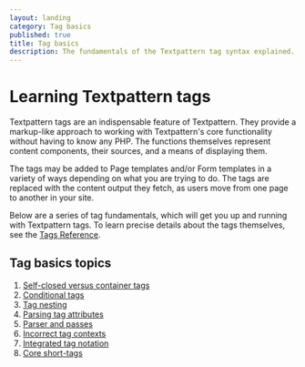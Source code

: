 ```yaml
---
layout: landing
category: Tag basics
published: true
title: Tag basics
description: The fundamentals of the Textpattern tag syntax explained. How to structure your tags and how they are parsed by the CMS.
---
```


# Learning Textpattern tags

Textpattern tags are an indispensable feature of Textpattern. They provide a markup-like approach to working with Textpattern's core functionality without having to know any PHP. The functions themselves represent content components, their sources, and a means of displaying them.

The tags may be added to Page templates and/or Form templates in a variety of ways depending on what you are trying to do. The tags are replaced with the content output they fetch, as users move from one page to another in your site.

Below are a series of tag fundamentals, which will get you up and running with Textpattern tags. To learn precise details about the tags themselves, see the [Tags Reference](/tags/).

## Tag basics topics

1. [Self-closed versus container tags](/tags/tag-basics/self-closed-versus-container-tags)
2. [Conditional tags](/tags/tag-basics/conditional-tags)
3. [Tag nesting](/tags/tag-basics/tag-nesting)
4. [Parsing tag attributes](/tags/tag-basics/parsing-tag-attributes)
5. [Parser and passes](/tags/tag-basics/parser-and-passes)
6. [Incorrect tag contexts](/tags/tag-basics/incorrect-tag-contexts)
7. [Integrated tag notation](/tags/tag-basics/integrated-tag-notation)
8. [Core short-tags](/tags/tag-basics/core-short-tags)
